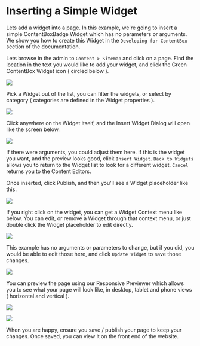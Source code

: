# Inserting a Simple Widget

Lets add a widget into a page. In this example, we're going to insert a simple ContentBoxBadge Widget which has no parameters or arguments. We show you how to create this Widget in the `Developing for ContentBox` section of the documentation.

Lets browse in the admin to `Content > Sitemap` and click on a page. Find the location in the text you would like to add your widget, and click the Green ContentBox Widget icon ( circled below ).

![](<../../../../.gitbook/assets/cb\_widget\_insert (1).jpg>)

Pick a Widget out of the list, you can filter the widgets, or select by category ( categories are defined in the Widget properties ).

![](../../../../.gitbook/assets/cb\_widget\_insert\_pick.jpg)

Click anywhere on the Widget itself, and the Insert Widget Dialog will open like the screen below.

![](<../../../../.gitbook/assets/cb\_widget\_insert\_options (1).jpg>)

If there were arguments, you could adjust them here. If this is the widget you want, and the preview looks good, click `Insert Widget`. `Back to Widgets` allows you to return to the Widget list to look for a different widget. `Cancel` returns you to the Content Editors.

Once inserted, click Publish, and then you'll see a Widget placeholder like this.

![](<../../../../.gitbook/assets/cb\_widget\_placerholder (1) (1).jpg>)

If you right click on the widget, you can get a Widget Context menu like below. You can edit, or remove a Widget through that context menu, or just double click the Widget placeholder to edit directly.

![](../../../../.gitbook/assets/cb\_widget\_edit.jpg)

This example has no arguments or parameters to change, but if you did, you would be able to edit those here, and click `Update Widget` to save those changes.

![](<../../../../.gitbook/assets/cb\_widget\_insert\_edit (1).jpg>)

You can preview the page using our Responsive Previewer which allows you to see what your page will look like, in desktop, tablet and phone views ( horizontal and vertical ).

![](../../../../.gitbook/assets/cb\_widget\_preview.jpg)

![](<../../../../.gitbook/assets/cb\_widget\_preview2 (1).jpg>)

When you are happy, ensure you save / publish your page to keep your changes. Once saved, you can view it on the front end of the website.
